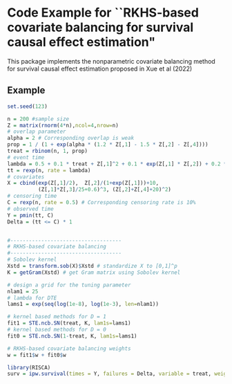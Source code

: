 # Code Example for ``RKHS-based covariate balancing for survival causal effect estimation"

This package implements the nonparametric covariate balancing method for survival causal effect estimation proposed in Xue et al (2022)

## Example

```r
set.seed(123)

n = 200 #sample size
Z = matrix(rnorm(4*n),ncol=4,nrow=n)
# overlap parameter
alpha = 2 # Corresponding overlap is weak
prop = 1 / (1 + exp(alpha * (1.2 * Z[,1] - 1.5 * Z[,2] - Z[,4])))
treat = rbinom(n, 1, prop)
# event time
lambda = 0.5 + 0.1 * treat + Z[,1]^2 + 0.1 * exp(Z[,1] * Z[,2]) + 0.2 * (Z[, 1] + Z[, 3] + 6)^2
tt = rexp(n, rate = lambda)
# covariates
X = cbind(exp(Z[,1]/2),  Z[,2]/(1+exp(Z[,1]))+10,
          (Z[,1]*Z[,3]/25+0.6)^3, (Z[,2]+Z[,4]+20)^2)
# censoring time
C = rexp(n, rate = 0.5) # Corresponding censoring rate is 10%
# observed time
Y = pmin(tt, C)
Delta = (tt <= C) * 1


#------------------------------------
# RKHS-based covariate balancing
#------------------------------------
# Sobolev kernel
Xstd = transform.sob(X)$Xstd # standardize X to [0,1]^p
K = getGram(Xstd) # get Gram matrix using Sobolev kernel

# design a grid for the tuning parameter
nlam1 = 25
# lambda for DTE
lams1 = exp(seq(log(1e-8), log(1e-3), len=nlam1))

# kernel based methods for D = 1
fit1 = STE.ncb.SN(treat, K, lam1s=lams1)
# kernel based methods for D = 0
fit0 = STE.ncb.SN(1-treat, K, lam1s=lams1)

# RKHS-based covariate balancing weights
w = fit1$w + fit0$w

library(RISCA)
surv = ipw.survival(times = Y, failures = Delta, variable = treat, weights = w)
```
